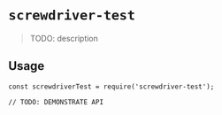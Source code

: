 # `screwdriver-test`

> TODO: description

## Usage

```
const screwdriverTest = require('screwdriver-test');

// TODO: DEMONSTRATE API
```
